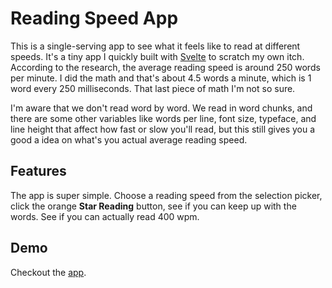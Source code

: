 # Reading Speed App

This is a single-serving app to see what it feels like to read at different speeds. It's a tiny app I quickly built with [Svelte](https://svelte.dev/) to scratch my own itch. According to the research, the average reading speed is around 250 words per minute. I did the math and that's about 4.5 words a minute, which is 1 word every 250 milliseconds. That last piece of math I'm not so sure.

I'm aware that we don't read word by word. We read in word chunks, and there are some other variables like words per line, font size, typeface, and line height that affect how fast or slow you'll read, but this still gives you a good a idea on what's you actual average reading speed. 

## Features
The app is super simple. Choose a reading speed from the selection picker, click the orange **Star Reading** button, see if you can keep up with the words. See if you can actually read 400 wpm.

## Demo
Checkout the [app](https://yarocruz.github.io/reading-speed-svelte-app/).